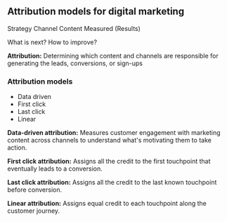 ## Attribution models for digital marketing

Strategy
Channel
Content
Measured (Results)

What is next? How to improve?

**Attribution:**
Determining which content and channels are responsible for generating the leads, conversions, or sign-ups

### Attribution models
- Data driven
- First click
- Last click
- Linear

**Data-driven attribution:**
Measures customer engagement with marketing content across channels to understand what's motivating them to take action.

**First click attribution:**
Assigns all the credit to the first touchpoint that eventually leads to a conversion.

**Last click attribution:**
Assigns all the credit to the last known touchpoint before conversion.

**Linear attribution:**
Assigns equal credit to each touchpoint along the customer journey.

